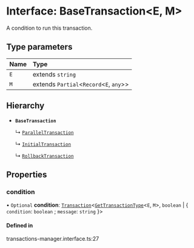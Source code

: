 # Interface: BaseTransaction<E, M\>

A condition to run this transaction.

## Type parameters

| Name | Type                                      |
| :--- | :---------------------------------------- |
| `E`  | extends `string`                          |
| `M`  | extends `Partial`<`Record`<`E`, `any`\>\> |

## Hierarchy

- **`BaseTransaction`**

  ↳ [`ParallelTransaction`](ParallelTransaction.md)

  ↳ [`InitialTransaction`](InitialTransaction.md)

  ↳ [`RollbackTransaction`](RollbackTransaction.md)

## Properties

### condition

• `Optional` **condition**: [`Transaction`](../types/Transaction.md)<[`GetTransactionType`](../types/GetTransactionType.md)<`E`, `M`\>, `boolean` \| { `condition`: `boolean` ; `message`: `string` }\>

#### Defined in

transactions-manager.interface.ts:27
